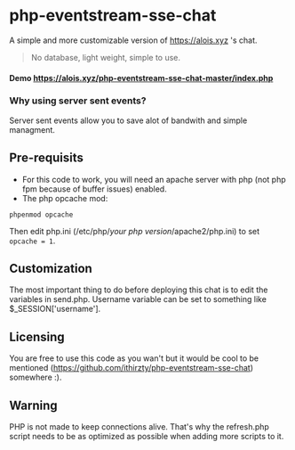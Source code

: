 # php-eventstream-sse-chat
A simple and more customizable version of https://alois.xyz 's chat.
> No database, light weight, simple to use.

#### Demo https://alois.xyz/php-eventstream-sse-chat-master/index.php

### Why using server sent events?
Server sent events allow you to save alot of bandwith and simple managment.

## Pre-requisits
* For this code to work, you will need an apache server with php (not php fpm because of buffer issues) enabled.
* The php opcache mod:
```
phpenmod opcache
```
Then edit php.ini (/etc/php/*your php version*/apache2/php.ini) to set ```opcache = 1```.

## Customization
The most important thing to do before deploying this chat is to edit the variables in send.php. Username variable can be set to something like $_SESSION['username'].

## Licensing
You are free to use this code as you wan't but it would be cool to be mentioned (https://github.com/ithirzty/php-eventstream-sse-chat) somewhere :).

## Warning
PHP is not made to keep connections alive. That's why the refresh.php script needs to be as optimized as possible when adding more scripts to it.
